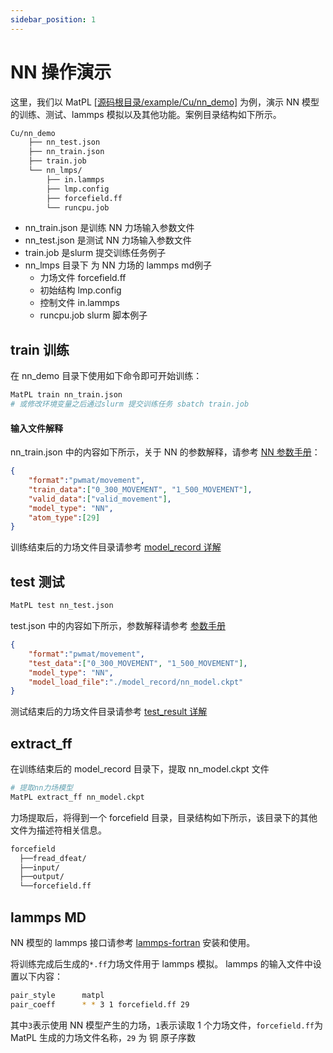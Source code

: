 ```yaml
---
sidebar_position: 1
---
```

# NN 操作演示

这里，我们以 MatPL [[源码根目录/example/Cu/nn_demo]](https://github.com/LonxunQuantum/MatPL/blob/master/example/Cu/nn_demo/) 为例，演示 NN 模型的训练、测试、lammps 模拟以及其他功能。案例目录结构如下所示。

``` txt
Cu/nn_demo
    ├── nn_test.json
    ├── nn_train.json
    ├── train.job
    └── nn_lmps/
        ├── in.lammps
        ├── lmp.config
        ├── forcefield.ff 
        └── runcpu.job
```
- nn_train.json 是训练 NN 力场输入参数文件
- nn_test.json 是测试 NN 力场输入参数文件
- train.job 是slurm 提交训练任务例子
- nn_lmps 目录下 为 NN 力场的 lammps md例子
  - 力场文件 forcefield.ff
  - 初始结构 lmp.config 
  - 控制文件 in.lammps
  - runcpu.job slurm 脚本例子

## train 训练
在 nn_demo 目录下使用如下命令即可开始训练：
``` bash
MatPL train nn_train.json
# 或修改环境变量之后通过slurm 提交训练任务 sbatch train.job
```
#### 输入文件解释
nn_train.json 中的内容如下所示，关于 NN 的参数解释，请参考 [NN 参数手册](../../Parameter%20details.md#nn-model)：
```json
{   
    "format":"pwmat/movement",
    "train_data":["0_300_MOVEMENT", "1_500_MOVEMENT"],
    "valid_data":["valid_movement"],
    "model_type": "NN",
    "atom_type":[29]
}
```
训练结束后的力场文件目录请参考 [model_record 详解](../../matpl-cmd.md#train-文件目录)

## test 测试 
``` bash
MatPL test nn_test.json
```
test.json 中的内容如下所示，参数解释请参考 [参数手册](../../Parameter%20details.md)
``` json
{   
    "format":"pwmat/movement",
    "test_data":["0_300_MOVEMENT", "1_500_MOVEMENT"],
    "model_type": "NN",
    "model_load_file":"./model_record/nn_model.ckpt"
}
```
测试结束后的力场文件目录请参考 [test_result 详解](../../matpl-cmd.md#test-文件目录)

## extract_ff
在训练结束后的 model_record 目录下，提取 nn_model.ckpt 文件
```bash
# 提取nn力场模型
MatPL extract_ff nn_model.ckpt
```
力场提取后，将得到一个 forcefield 目录，目录结构如下所示，该目录下的其他文件为描述符相关信息。
``` txt 
forcefield
  ├──fread_dfeat/
  ├──input/
  ├──output/
  └──forcefield.ff
```

## lammps MD

NN 模型的 lammps 接口请参考 [lammps-fortran](https://github.com/LonxunQuantum/lammps-MatPL/blob/fortran/README.md) 安装和使用。

将训练完成后生成的`*.ff`力场文件用于 lammps 模拟。 lammps 的输入文件中设置以下内容：

```bash
pair_style      matpl
pair_coeff      * * 3 1 forcefield.ff 29
```

其中`3`表示使用 NN 模型产生的力场，`1`表示读取 1 个力场文件，`forcefield.ff`为 MatPL 生成的力场文件名称，`29` 为 铜 原子序数
